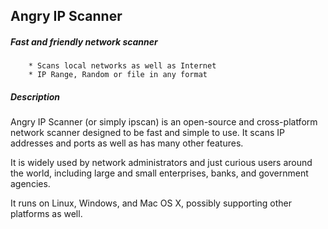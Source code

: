 ## Angry IP Scanner
##### Fast and friendly network scanner
```
    * Scans local networks as well as Internet
    * IP Range, Random or file in any format
```

##### Description
Angry IP Scanner (or simply ipscan) is an open-source and cross-platform network scanner designed to be fast and simple to use. It scans IP addresses and ports as well as has many other features.

It is widely used by network administrators and just curious users around the world, including large and small enterprises, banks, and government agencies.

It runs on Linux, Windows, and Mac OS X, possibly supporting other platforms as well.
